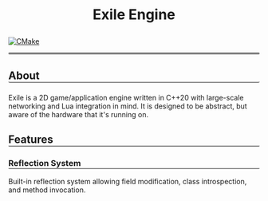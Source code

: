 # <p align="center">Exile Engine</p>
[![CMake](https://github.com/AlexMiccolis/ExileEngine/actions/workflows/cmake.yml/badge.svg?branch=master)](https://github.com/AlexMiccolis/ExileEngine/actions/workflows/cmake.yml)
<p style="border-radius: 3px; border-bottom: 4px solid gray"></p>

## <p style="border-radius: 3px; border-bottom: 2px solid gray">About</p>
Exile is a 2D game/application engine written in C++20 with large-scale
networking and Lua integration in mind. It is designed to be abstract, 
but aware of the hardware that it's running on.

## <p style="border-radius: 2px; border-bottom: 2px solid gray">Features</p>

### <p style="border-radius: 2px; border-bottom: 2px solid gray">Reflection System</p>
Built-in reflection system allowing field modification, class introspection, and method invocation.
